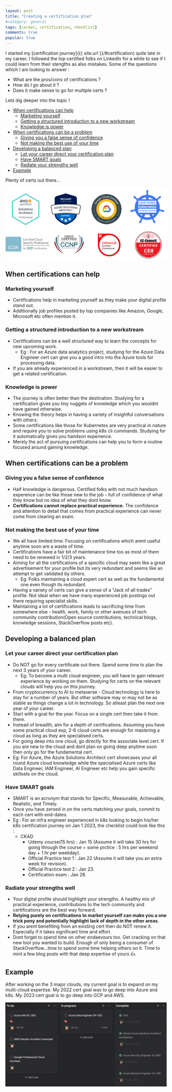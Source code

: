 ```yaml
---
layout: post
title: "Creating a certification plan"
#category: general
tags: [career, certification, checklist]
comments: true
popular: true
---
```


I started my [certification journey]({{ site.url }}/#certification) quite late in my career. I followed the top certified folks on LinkedIn for a while to see if I could learn from their stengths as also mistakes. Some of the questions which I am looking to answer :

- What are the pros/cons of certifications ?
- How do I go about it ?
- Does it make sense to go for multiple certs ?

Lets dig deeper into the topic !

<!-- TOC -->

- [When certifications can help](#when-certifications-can-help)
    - [Marketing yourself](#marketing-yourself)
    - [Getting a structured introduction to a new workstream](#getting-a-structured-introduction-to-a-new-workstream)
    - [Knowledge is power](#knowledge-is-power)
- [When certifications can be a problem](#when-certifications-can-be-a-problem)
    - [Giving you a false sense of confidence](#giving-you-a-false-sense-of-confidence)
    - [Not making the best use of your time](#not-making-the-best-use-of-your-time)
- [Developing a balanced plan](#developing-a-balanced-plan)
    - [Let your career direct your certification plan](#let-your-career-direct-your-certification-plan)
    - [Have SMART goals](#have-smart-goals)
    - [Radiate your strengths well](#radiate-your-strengths-well)
- [Example](#example)

<!-- /TOC -->

Plenty of certs out there...

!["multi-certs"](/assets/images/certifications/certs-list.drawio.png "multi-certs")

## When certifications can help

### Marketing yourself

- Certifications help in marketing yourself as they make your digital profile stand out.
- Additionally job profiles posted by top companies like Amazon, Google, Microsoft etc often mention it.

### Getting a structured introduction to a new workstream

- Certifications can be a well structured way to learn the concepts for new upcoming work.
  - Eg : For an Azure data analytics project, studying for the Azure Data Engineer cert can give you a good intro into the Azure tools for processing data.
- If you are already experienced in a workstream, then it will be easier to get a related certification.

### Knowledge is power

- The journey is often better than the destination. Studying for a certification gives you tiny nuggets of knowledge which you wouldnt have gained otherwise.
- Knowing the theory helps in having a variety of insightful conversations with others.
- Some certifications like those for Kubernetes are very practical in nature and require you to solve problems using k8s cli commands. Studying for it automatically gives you handson experience.
- Merely the act of pursuing certifications can help you to form a routine focused around gaining knowledge.

## When certifications can be a problem

### Giving you a false sense of confidence

- Half knowledge is dangerous. Certified folks with not much handson experence can be like those new to the job - full of confidence of what they know but no idea of what they dont know.
- **Certifications cannot replace practical experience.** The confidence and attention to detail that comes from practical experience can never come from clearing an exam.

### Not making the best use of your time
  
- We all have limited time. Focusing on certifications which arent useful anytime soon are a waste of time.
- Certifications have a fair bit of maintenance time too as most of them need to be renewed in 1/2/3 years.
- Aiming for all the certifications of a specific cloud may seem like a great advertisement for your profile but its very redundant and seems like an attempt to get validated by others.
  - Eg: Folks maintaining a cloud expert cert as well as the fundamental one even though its redundant.
- Having a variety of certs can give a sense of a "Jack of all trades" profile. Not ideal when we have many experienced job postings out there requiring specialist skills.
- Maintaining a lot of certifications leads to sacrificing time from somewhere else - health, work, family or other avenues of tech community contribution(Open source contributions, technical blogs, knowledge sessions, StackOverflow posts etc).

## Developing a balanced plan

### Let your career direct your certification plan

- Do NOT go for every certificate out there. Spend some time to plan the next 3 years of your career.
  - Eg: To become a multi cloud engineer, you will have to gain relevant experience by working on them. Studying for certs on the relevant clouds will help you on this journey.
- From cryptocurrency to AI to metaverse - Cloud technology is here to stay for a number of years. But other software may or may not be as stable as things change a lot in technology. So atleast plan the next one year of your career.
- Start with a goal for the year. Focus on a single cert then take it from there.
- Instead of breadth, aim for a depth of certifications. Assuming you have some practical cloud exp, 2-6 cloud certs are enough for mastering a cloud as long as they are specialised certs.
- For going deep into one cloud, go directly for the associate level cert. If you are new to the cloud and dont plan on going deep anytime soon then only go for the fundamental cert.
- Eg: For Azure, the Azure Solutions Architect cert showcases your all round Azure cloud knowledge while the specialised Azure certs like Data Engineer, IAM Engineer, AI Engineer etc help you gain specific skillsets on the cloud.

### Have SMART goals

- SMART is an acronym that stands for Specific, Measurable, Achievable, Realistic, and Timely.
- Once you have zeroed in on the certs matching your goals, commit to each cert with end-dates.
- Eg : For an infra engineer experienced in k8s looking to begin his/her k8s certification journey on Jan 1 2023, the checklist could look like this :
  - CKAD
    - Udemy course(15 hrs) : Jan 15 (Assume it will take 30 hrs for going through the course + some prctice : 5 hrs per weekend day + 1 hr per weekday).
    - Official Practice test 1 : Jan 22 (Assume it will take you an extra week for revision).
    - Official Practice test 2 : Jan 23.
    - Certification exam : Jan 28.

### Radiate your strengths well

- Your digital profile should highlight your strengths. A healthy mix of practical experience, contributions to the tech community and certifications are the best way forward.
- **Relying purely on certifications to market yourself can make you a one trick pony and potentially highlight lack of depth in the other areas**.
- If you arent benefiting from an existing cert then do NOT renew it. Especially if it takes significant time and effort.
- Dont forget to spend time on other endaevours too. Get cracking on that new tool you wanted to build. Enough of only being a consumer of StackOverflow...time to spend some time helping others on it. Time to mint a few blog posts with that deep expertise of yours :thumbsup:.

## Example

After working on the 3 major clouds, my current goal is to expand on my multi-cloud expertise.
My 2022 cert goal was to go deep into Azure and k8s.
My 2023 cert goal is to go deep into GCP and AWS.

<img src="/assets/images/certifications/cert-plan.png"/>
